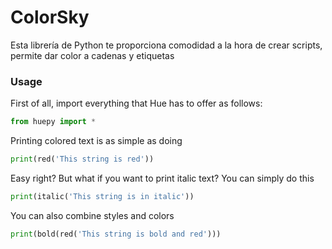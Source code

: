# ColorSky
Esta librería de Python te proporciona comodidad a la hora de crear scripts, permite dar color a cadenas y etiquetas
### Usage
First of all, import everything that Hue has to offer as follows:

```python
from huepy import *
```

Printing colored text is as simple as doing

```python
print(red('This string is red'))
```

Easy right?
But what if you want to print italic text?
You can simply do this

```python
print(italic('This string is in italic'))
```

You can also combine styles and colors

```python
print(bold(red('This string is bold and red')))
```
